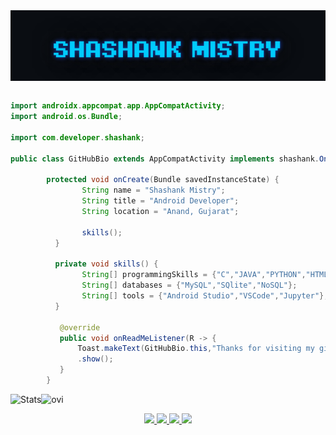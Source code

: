 <div style="display:flex;">
<img alt="App image" src="GIF/name1.gif" width="100%">
</div>

```JAVA
        
import androidx.appcompat.app.AppCompatActivity;
import android.os.Bundle;

import com.developer.shashank;

public class GitHubBio extends AppCompatActivity implements shashank.OnReadMeListener {

        protected void onCreate(Bundle savedInstanceState) {
                String name = "Shashank Mistry";
                String title = "Android Developer";
                String location = "Anand, Gujarat";

                skills();
          }

          private void skills() {
                String[] programmingSkills = {"C","JAVA","PYTHON","HTML","CSS", "C#", "Swift", "Kotlin", "ReactJS", "JavaScript"};
                String[] databases = {"MySQL","SQlite","NoSQL"};
                String[] tools = {"Android Studio","VSCode","Jupyter"};
          }

           @override
           public void onReadMeListener(R -> {
               Toast.makeText(GitHubBio.this,"Thanks for visiting my github",Toast.LENGTH_LONG)
               .show();
           }
        }
```


 <div align="center">
        
<img align="left" alt="Stats" src="https://github-readme-stats.vercel.app/api?username=ShashankMistry&show_icons=true&theme=dark&hide=issues&hide_border=true&hide_title=true&count_private=true" >
</div>
<img src="https://github-readme-stats.vercel.app/api/top-langs?username=ShashankMistry&show_icons=true&locale=en&layout=compact&theme=chartreuse-dark" alt="ovi" />        
<p align="center"> 
<a href="https://shashankmistry30.medium.com/"><img  src="https://img.icons8.com/color/50/000000/medium-logo.png"/>
<a href="mailto:shashankmistry30@gmail.com"><img  src="https://img.icons8.com/ios-filled/50/ffffff/gmail-new.png"/>
<a href="https://www.instagram.com/_shashank_mistry_/"><img  src="https://img.icons8.com/ios-filled/50/ffffff/instagram-new.png"/>
<a href="https://www.linkedin.com/in/shashank-mistry/" /><img src="https://img.icons8.com/ios-filled/50/ffffff/linkedin.png"/>
</p>



       
<!-- ![Snake animation](https://github.com/ShashankMistry/github-readme/blob/output/github-contribution-snake.svg) -->

<!-- ![Snake animation](https://github.com/madushadhanushka/github-readme/blob/output/github-contribution-snake.svg) -->

       

       

